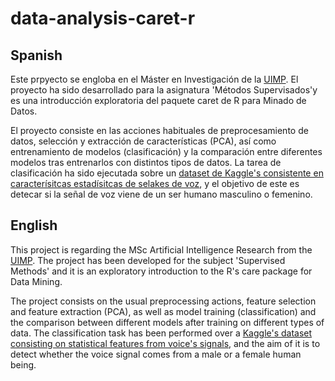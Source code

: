 # data-analysis-caret-r

## Spanish
Este prpyecto se engloba en el Máster en Investigación de la [UIMP](http://www.uimp.es/). El proyecto ha sido desarrollado para la asignatura 'Métodos Supervisados'y es una introducción exploratoria del paquete caret de R para Minado de Datos.

El proyecto consiste en las acciones habituales de preprocesamiento de datos, selección y extracción de características (PCA), así como entrenamiento de modelos (clasificación) y la comparación entre diferentes modelos tras entrenarlos con distintos tipos de datos. La tarea de clasificación ha sido ejecutada sobre un [dataset de Kaggle's consistente en caracterísitcas estadísitcas de selakes de voz](https://www.kaggle.com/datasets/primaryobjects/voicegender), y el objetivo de este es detecar si la señal de voz viene de un ser humano masculino o femenino.

## English
This project is regarding the MSc Artificial Intelligence Research from the [UIMP](http://www.uimp.es/). The project has been developed for the subject 'Supervised Methods' and it is an exploratory introduction to the R's care package for Data Mining.

The project consists on the usual preprocessing actions, feature selection and feature extraction (PCA), as well as model training (classification) and the comparison between different models after training on different types of data. The classification task has been performed over a [Kaggle's dataset consisting on statistical features from voice's signals](https://www.kaggle.com/datasets/primaryobjects/voicegender), and the aim of it is to detect whether the voice signal comes from a male or a female human being.